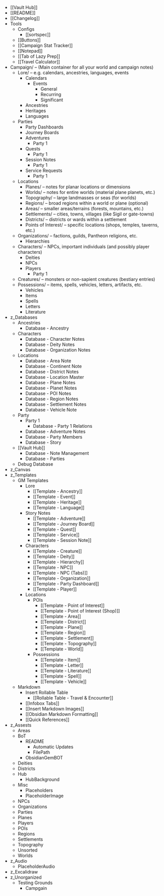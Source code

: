 - [[Vault Hub]]
- [[README]]
- [[Changelog]]
- Tools
	- Configs
		- [[sortspec]]
	- [[Buttons]]
	- [[Campaign Stat Tracker]]
	- [[Notepad]]
	- [[Tab of Lazy Prep]]
	- [[Travel Calculator]]
- Campaign/ – (Main container for all your world and campaign notes)
	- Lore/ – e.g. calendars, ancestries, languages, events
		- Calendars
			- Events
				- General
				- Recurring
				- Significant
		- Ancestries
		- Heritages
		- Languages
	- Parties
		- Party Dashboards
		- Journey Boards
		- Adventures
			- Party 1
		- Quests
			- Party 1
		- Session Notes
			- Party 1
		- Service Requests
			- Party 1
	- Locations
		- Planes/ – notes for planar locations or dimensions
		- Worlds/ – notes for entire worlds (material plane planets, etc.)
		- Topography/ – large landmasses or seas (for worlds)
		- Regions/ – broad regions within a world or plane (optional)
		- Areas/ – smaller areas/terrains (forests, mountains, etc.)
		- Settlements/ – cities, towns, villages (like Sigil or gate-towns)
		- Districts/ – districts or wards within a settlement
		- Points of Interest/ – specific locations (shops, temples, taverns, etc.)
	- Organizations/ – factions, guilds, Pantheon religions, etc.
		- Hierarchies
	- Characters/ – NPCs, important individuals (and possibly player characters)
		- Deities
		- NPCs
		- Players
			- Party 1
	- Creatures/ – monsters or non-sapient creatures (bestiary entries)
	- Possessions/ – items, spells, vehicles, letters, artifacts, etc.
		- Vehicles
		- Items
		- Spells
		- Letters
		- Literature
- z_Databases
	- Ancestries
		- Database - Ancestry
	- Characters
		- Database - Character Notes
		- Database - Deity Notes
		- Database - Organization Notes
	- Locations
		- Database - Area Note
		- Database - Continent Note
		- Database - District Notes
		- Database - Location Master
		- Database - Plane Notes
		- Database - Planet Notes
		- Database - POI Notes
		- Database - Region Notes
		- Database - Settlement Notes
		- Database - Vehicle Note
	- Party
		- Party 1
			- Database - Party 1 Relations
		- Database - Adventure Notes
		- Database - Party Members
		- Database - Story
	- [[Vault Hub]]
		- Database - Note Management
		- Database - Parties
	- Debug Database
- z_Canvas
- z_Templates
	- GM Templates
		- Lore
			- [[Template - Ancestry]]
			- [[Template - Event]]
			- [[Template - Heritage]]
			- [[Template - Language]]
		- Story Notes
			- [[Template - Adventure]]
			- [[Template - Journey Board]]
			- [[Template - Quest]]
			- [[Template - Service]]
			- [[Template - Session Note]]
		- Characters
			- [[Template - Creature]]
			- [[Template - Deity]]
			- [[Template - Hierarchy]]
			- [[Template - NPC]]
			- [[Template - NPC (Tabs)]]
			- [[Template - Organization]]
			- [[Template - Party Dashboard]]
			- [[Template - Player]]
		- Locations
			- POIs
				- [[Template - Point of Interest]]
				- [[Template - Point of Interest (Shop)]]
				- [[Template - Area]]
				- [[Template - District]]
				- [[Template - Plane]]
				- [[Template - Region]]
				- [[Template - Settlement]]
				- [[Template - Topography]]
				- [[Template - World]]
			- Possessions
				- [[Template - Item]]
				- [[Template - Letter]]
				- [[Template - Literature]]
				- [[Template - Spell]]
				- [[Template - Vehicle]]
	- Markdown
		- Insert Rollable Table
			- [[Rollable Table - Travel & Encounter]]
		- [[Infobox Tabs]]
		- [[Insert Markdown Images]]
		- [[Obsidian Markdown Formatting]]
		- [[Quick References]]
- z_Assests
	- Areas
	- BoT
		- README
			- Automatic Updates
			- FilePath
		- ObsidianGemBOT
	- Deities
	- Districts
	- Hub
		- HubBackground
	- Misc
		- Placeholders
		- PlaceholderImage
	- NPCs
	- Organizations
	- Parties
	- Planes
	- Players
	- POIs
	- Regions
	- Settlements
	- Topography
	- Unsorted
	- Worlds
- z_Audio
	- PlaceholderAudio
- z_Excalidraw
- z_Unorganized
	- Testing Grounds
		- Campgain



